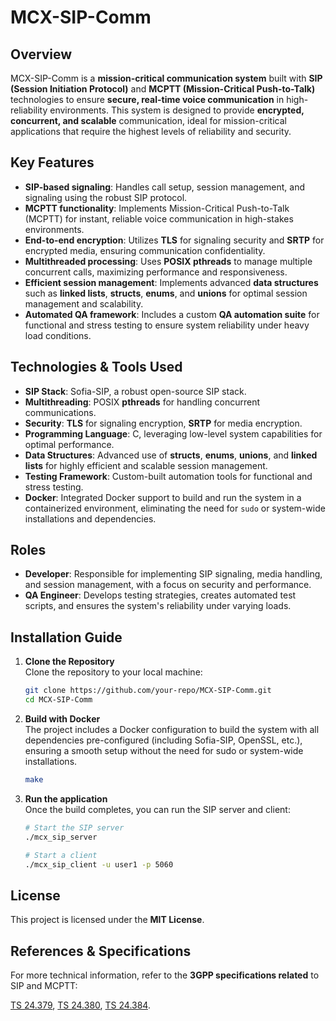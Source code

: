 # MCX-SIP-Comm

## Overview
MCX-SIP-Comm is a **mission-critical communication system** built with **SIP (Session Initiation Protocol)** and **MCPTT (Mission-Critical Push-to-Talk)** technologies to ensure **secure, real-time voice communication** in high-reliability environments. This system is designed to provide **encrypted, concurrent, and scalable** communication, ideal for mission-critical applications that require the highest levels of reliability and security.

## Key Features
- **SIP-based signaling**: Handles call setup, session management, and signaling using the robust SIP protocol.
- **MCPTT functionality**: Implements Mission-Critical Push-to-Talk (MCPTT) for instant, reliable voice communication in high-stakes environments.
- **End-to-end encryption**: Utilizes **TLS** for signaling security and **SRTP** for encrypted media, ensuring communication confidentiality.
- **Multithreaded processing**: Uses **POSIX pthreads** to manage multiple concurrent calls, maximizing performance and responsiveness.
- **Efficient session management**: Implements advanced **data structures** such as **linked lists**, **structs**, **enums**, and **unions** for optimal session management and scalability.
- **Automated QA framework**: Includes a custom **QA automation suite** for functional and stress testing to ensure system reliability under heavy load conditions.

## Technologies & Tools Used
- **SIP Stack**: Sofia-SIP, a robust open-source SIP stack.
- **Multithreading**: POSIX **pthreads** for handling concurrent communications.
- **Security**: **TLS** for signaling encryption, **SRTP** for media encryption.
- **Programming Language**: C, leveraging low-level system capabilities for optimal performance.
- **Data Structures**: Advanced use of **structs**, **enums**, **unions**, and **linked lists** for highly efficient and scalable session management.
- **Testing Framework**: Custom-built automation tools for functional and stress testing.
- **Docker**: Integrated Docker support to build and run the system in a containerized environment, eliminating the need for `sudo` or system-wide installations and dependencies.

## Roles
- **Developer**: Responsible for implementing SIP signaling, media handling, and session management, with a focus on security and performance.
- **QA Engineer**: Develops testing strategies, creates automated test scripts, and ensures the system's reliability under varying loads.

## Installation Guide

1. **Clone the Repository**  
   Clone the repository to your local machine:
   ```sh
   git clone https://github.com/your-repo/MCX-SIP-Comm.git
   cd MCX-SIP-Comm
   
   
2. **Build with Docker**  
The project includes a Docker configuration to build the system with all dependencies pre-configured (including Sofia-SIP, OpenSSL, etc.), ensuring a smooth setup without the need for sudo or system-wide installations.

    ```sh
    make

3. **Run the application**  
Once the build completes, you can run the SIP server and client:

    ```sh
    # Start the SIP server
    ./mcx_sip_server

    # Start a client
    ./mcx_sip_client -u user1 -p 5060

## License

This project is licensed under the **MIT License**.

## References & Specifications

For more technical information, refer to the **3GPP specifications related** to SIP and MCPTT:

[TS 24.379](https://www.3gpp.org/ftp/Specs/archive/24_series/24.379/), [TS 24.380](https://www.3gpp.org/ftp/Specs/archive/24_series/24.380/), [TS 24.384](https://www.3gpp.org/ftp/Specs/archive/24_series/24.384/).


